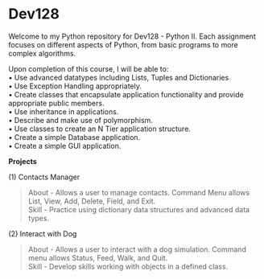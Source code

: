 # Dev128
Welcome to my Python repository for Dev128 - Python II. Each assignment focuses on different aspects of Python, from basic programs to more complex algorithms.

Upon completion of this course, I will be able to:<br/>
• Use advanced datatypes including Lists, Tuples and Dictionaries<br/>
• Use Exception Handling appropriately.<br/>
• Create classes that encapsulate application functionality and provide appropriate public members.<br/>
• Use inheritance in applications.<br/>
• Describe and make use of polymorphism.<br/>
• Use classes to create an N Tier application structure.<br/>
• Create a simple Database application.<br/>
• Create a simple GUI application.

**Projects**

(1) Contacts Manager
> About - Allows a user to manage contacts. Command Menu allows List, View, Add, Delete, Field, and Exit.<br />
> Skill - Practice using dictionary data structures and advanced data types.

(2) Interact with Dog 
> About - Allows a user to interact with a dog simulation. Command menu allows Status, Feed, Walk, and Quit.<br />
> Skill - Develop skills working with objects in a defined class.
